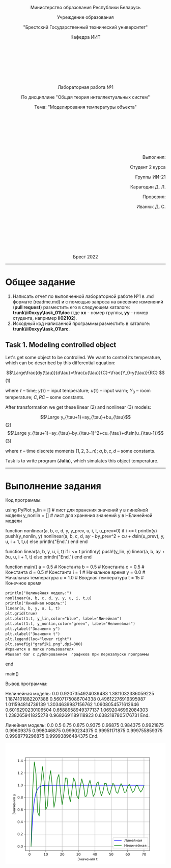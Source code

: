 <p style="text-align: center;">Министерство образования Республики Беларусь</p>
<p style="text-align: center;">Учреждение образования</p>
<p style="text-align: center;">"Брестский Государственный технический университет"</p>
<p style="text-align: center;">Кафедра ИИТ</p>
<div style="margin-bottom: 10em;"></div>
<p style="text-align: center;">Лабораторная работа №1</p>
<p style="text-align: center;">По дисциплине "Общая теория интеллектуальных систем"</p>
<p style="text-align: center;">Тема: "Моделирования температуры объекта"</p>
<div style="margin-bottom: 10em;"></div>
<p style="text-align: right;">Выполнил:</p>
<p style="text-align: right;">Студент 2 курса</p>
<p style="text-align: right;">Группы ИИ-21</p>
<p style="text-align: right;">Карагодин Д. Л.</p>
<p style="text-align: right;">Проверил:</p>
<p style="text-align: right;">Иванюк Д. С.</p>
<div style="margin-bottom: 10em;"></div>
<p style="text-align: center;">Брест 2022</p>

---

# Общее задание #
1. Написать отчет по выполненной лабораторной работе №1 в .md формате (readme.md) и с помощью запроса на внесение изменений (**pull request**) разместить его в следующем каталоге: **trunk\ii0xxyy\task_01\doc** (где **xx** - номер группы, **yy** - номер студента, например **ii02102**).
2. Исходный код написанной программы разместить в каталоге: **trunk\ii0xxyy\task_01\src**.

## Task 1. Modeling controlled object ##
Let's get some object to be controlled. We want to control its temperature, which can be described by this differential equation:

$$\Large\frac{dy(\tau)}{d\tau}=\frac{u(\tau)}{C}+\frac{Y_0-y(\tau)}{RC} $$ (1)

where $\tau$ – time; $y(\tau)$ – input temperature; $u(\tau)$ – input warm; $Y_0$ – room temperature; $C,RC$ – some constants.

After transformation we get these linear (2) and nonlinear (3) models:

$$\Large y_{\tau+1}=ay_{\tau}+bu_{\tau}$$ (2)
$$\Large y_{\tau+1}=ay_{\tau}-by_{\tau-1}^2+cu_{\tau}+d\sin(u_{\tau-1})$$ (3)

where $\tau$ – time discrete moments ($1,2,3{\dots}n$); $a,b,c,d$ – some constants.

Task is to write program (**Julia**), which simulates this object temperature.

---

# Выполнение задания #

Код программы:

using PyPlot
y_lin = [] # лист для хранения значений y в линейной модели
y_nonlin = [] # лист для хранения значений y в НЕлинейной модели

function nonlinear(a, b, c, d, y, y_prev, u, i, t, u_prev=0)
    if i <= t
        println(y)
        push!(y_nonlin, y)
        nonlinear(a, b, c, d,
                        a*y - b*y_prev^2 + c*u + d*sin(u_prev), y,
                        u, 
                        i + 1, t,u)
    else
        println("End.")
    end
end

function linear(a, b, y, u, i, t)
    if i <= t
        println(y)
        push!(y_lin, y)
        linear(a, b, a*y + b*u, u, i + 1, t) 
    else
        println("End.")
    end
end

function main()
    a = 0.5 # Константа
    b = 0.5 # Константа
    c = 0.5 # Константа
    d = 0.5 # Константа
    i = 1 # Начальное время
    y = 0.0 # Начальная температура
    u = 1.0 # Вводная температура
    t = 15 # Конечное время

    println("Нелинейная модель:")
    nonlinear(a, b, c, d, y, y, u, i, t,u)
    println("Линейная модель:")
    linear(a, b, y, u, i, t)
    plt.grid(true)
    plt.plot(1:t, y_lin,color="blue", label="Линейная")
    plt.plot(1:t, y_nonlin,color="green", label="Нелинейная")
    plt.ylabel("Значения y")
    plt.xlabel("Значения t")
    plt.legend(loc="lower right")
    plt.savefig("grafik1.png",dpi=300)
    #хранится в папке пользователя
    #бывает баг с дублированием  графиков при перезапуске программы 
end

main()
      

Вывод программы:

Нелинейная модель:
0.0
0.9207354924039483
1.3811032386059225
1.1874101882207388
0.5607175086704338
0.49612276919395987
1.011594814736139
1.3034639987156762
1.0608054571612646
0.6016290230106504
0.6588958949377137
1.0692046992084303
1.238265941825278
0.9682691189118923
0.6382187805176731
End.

Линейная модель:
0.0
0.5
0.75
0.875
0.9375
0.96875
0.984375
0.9921875
0.99609375
0.998046875
0.9990234375
0.99951171875
0.999755859375
0.9998779296875
0.99993896484375
End.

![График моделей с t = 70:](grafik1.png)